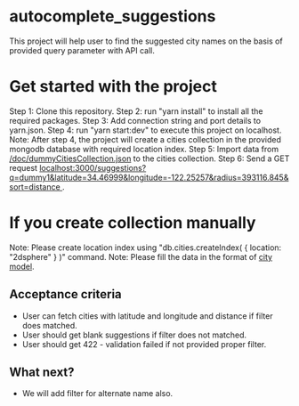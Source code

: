 # autocomplete_suggestions
This project will help user to find the suggested city names on the basis of provided query parameter with API call.

# Get started with the project
 Step 1: Clone this repository.
 Step 2: run "yarn install" to install all the required packages.
 Step 3: Add connection string and port details to yarn.json.
 Step 4: run "yarn start:dev" to execute this project on localhost.
 Note: After step 4, the project will create a cities collection in the provided mongodb database with required location index.
 Step 5: Import data from [/doc/dummyCitiesCollection.json](https://github.com/sayedazharsabri/autocomplete_suggestions/blob/dev/doc/dummyCitiesCollection.json) to the cities collection.
 Step 6: Send a GET request [localhost:3000/suggestions?q=dummy1&latitude=34.46999&longitude=-122.25257&radius=393116.845&sort=distance ](localhost:3000/suggestions?q=dummy1&latitude=34.46999&longitude=-122.25257&radius=393116.845&sort=distance).

# If you create collection manually
Note: Please create location index using "db.cities.createIndex( { location: "2dsphere" } )" command.
Note: Please fill the data in the format of [city model](https://github.com/sayedazharsabri/autocomplete_suggestions/blob/master/src/models/city.ts).

## Acceptance criteria
- User can fetch cities with latitude and longitude and distance if filter does matched.
- User should get blank suggestions if filter does not matched.
- User should get 422 - validation failed if not provided proper filter.

## What next?
- We will add filter for alternate name also.
